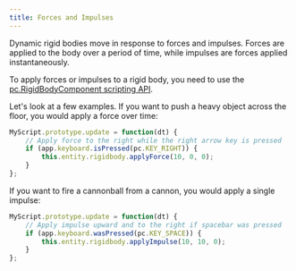 ```yaml
---
title: Forces and Impulses
---
```


Dynamic rigid bodies move in response to forces and impulses. Forces are applied to the body over a period of time, while impulses are forces applied instantaneously.

To apply forces or impulses to a rigid body, you need to use the [pc.RigidBodyComponent scripting API][1].

Let's look at a few examples. If you want to push a heavy object across the floor, you would apply a force over time:

```javascript
MyScript.prototype.update = function(dt) {
    // Apply force to the right while the right arrow key is pressed
    if (app.keyboard.isPressed(pc.KEY_RIGHT)) {
        this.entity.rigidbody.applyForce(10, 0, 0);
    }
};
```

If you want to fire a cannonball from a cannon, you would apply a single impulse:

```javascript
MyScript.prototype.update = function(dt) {
    // Apply impulse upward and to the right if spacebar was pressed
    if (app.keyboard.wasPressed(pc.KEY_SPACE)) {
        this.entity.rigidbody.applyImpulse(10, 10, 0);
    }
};
```

[1]: https://manual.oasisserver.link/engine/classes/RigidBodyComponent.html
